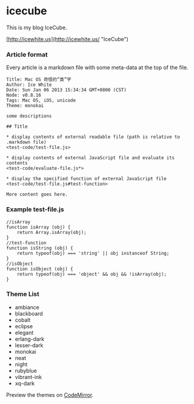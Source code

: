 icecube
=======

This is my blog IceCube.

[http://icewhite.us](http://icewhite.us/ "IceCube")

### Article format

Every article is a markdown file with some meta-data at the top of the file.

    Title: Mac OS 奇怪的“类”字
    Author: Ice White
    Date: Sun Jan 06 2013 15:34:34 GMT+0800 (CST)
    Node: v0.8.16
    Tags: Mac OS, iOS, unicode
    Theme: monokai

    some descriptions

    ## Title

    * display contents of external readable file (path is relative to .markdown file)
    <test-code/test-file.js>

    * display contents of external JavaScript file and evaluate its contents
    <test-code/evaluate-file.js*>

    * display the specified function of external JavaScript file
    <test-code/test-file.js#test-function>

    More content goes here.

### Example test-file.js
    //isArray
    function isArray (obj) {
        return Array.isArray(obj);
    }
    //test-function
    function isString (obj) {
        return typeof(obj) === 'string' || obj instanceof String;
    }
    //isObject
    function isObject (obj) {
        return typeof(obj) === 'object' && obj && !isArray(obj);
    }

### Theme List

* ambiance
* blackboard
* cobalt
* eclipse
* elegant
* erlang-dark
* lesser-dark
* monokai
* neat
* night
* rubyblue
* vibrant-ink
* xq-dark

Preview the themes on [CodeMirror](http://codemirror.net/demo/theme.html "CodeMirror").
